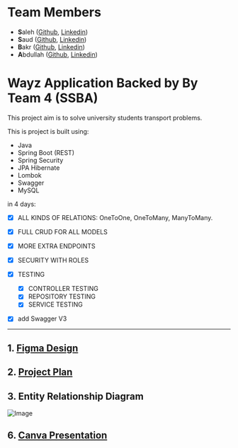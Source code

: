 # Team Members
- **S**aleh ([Github](https://github.com/salehhd123), [Linkedin](https://www.linkedin.com/in/saleh-alshehri-803042202/))
- **S**aud ([Github](https://github.com/BLANK-13), [Linkedin](https://www.linkedin.com/in/saud-alashrah/))
- **B**akr ([Github](https://github.com/Bakr44), [Linkedin](https://www.linkedin.com/in/bakr-hawsawi-05948b289))
- **A**bdullah ([Github](https://github.com/W2AlharbiMe), [Linkedin](https://www.linkedin.com/in/abdullah-alharbi-software-engineer/))

# Wayz Application Backed by By Team 4 (SSBA)
This project aim is to solve university students transport problems.

This is project is built using:

- Java
- Spring Boot (REST)
- Spring Security
- JPA Hibernate
- Lombok
- Swagger
- MySQL


in 4 days:
- [x] ALL KINDS OF RELATIONS: OneToOne, OneToMany, ManyToMany. 
- [x] FULL CRUD FOR ALL MODELS
- [x] MORE EXTRA ENDPOINTS
- [x] SECURITY WITH ROLES
- [x] TESTING
  - [x] CONTROLLER TESTING
  - [x] REPOSITORY TESTING
  - [x] SERVICE TESTING
- [x] add Swagger V3



---


## 1. [Figma Design](https://www.figma.com/file/PC7lCJe4IatX22mYgBDaBk/team4?type=design&node-id=1116-5635&mode=design)



## 2. [Project Plan](https://github.com/orgs/Tuwaiq-Team-4/projects/2)


## 3. Entity Relationship Diagram

![Image](https://github.com/Tuwaiq-Team-4/wayz/assets/43024659/c7247b30-0c00-42fb-9c33-ce185521f14d)



[//]: # (## 4. [Postman Documentation]&#40;&#41;)


[//]: # (## 5. Use Case Diagram&#40;&#41;)

## 6. [Canva Presentation](https://www.canva.com/design/DAFuIYG7-jE/5bv9mME-AeUKfhUpktWrow/edit?utm_content=DAFuIYG7-jE&utm_campaign=designshare&utm_medium=link2&utm_source=sharebutton)




